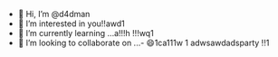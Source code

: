 - 👋 Hi, I’m @d4dman
- 👀 I’m interested in you!!awd1
- 🌱 I’m currently learning ...a!!!h !!!wq1
- 💞️ I’m looking to collaborate on ...- 😄1ca111w 1
adwsawdadsparty  !!1
<!--- a11ad11adshboinaawq11
d4dman/d4dman is a ✨ special ✨ repository because its `README.md` (this filge) appears on your GitHub profile.adwaaa
You can click the Preview link to take a look at your changes.ss
--->
